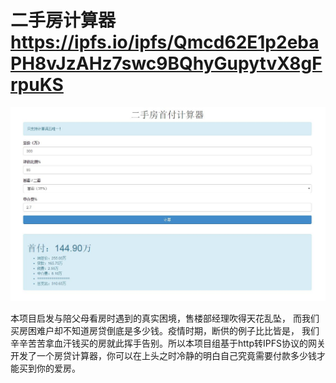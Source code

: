 # 二手房计算器 https://ipfs.io/ipfs/Qmcd62E1p2ebaPH8vJzAHz7swc9BQhyGupytvX8gFrpuKS

![计算器](j.jpg)

本项目启发与陪父母看房时遇到的真实困境，售楼部经理吹得天花乱坠，
而我们买房困难户却不知道房贷倒底是多少钱。疫情时期，断供的例子比比皆是，
我们辛辛苦苦拿血汗钱买的房就此挥手告别。所以本项目组基于http转IPFS协议的网关开发了一个房贷计算器，你可以在上头之时冷静的明白自己究竟需要付款多少钱才能买到你的爱房。


